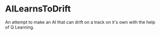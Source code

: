 # AILearnsToDrift
An attempt to make an AI that can drift on a track on it's own with the help of Q Learning.
